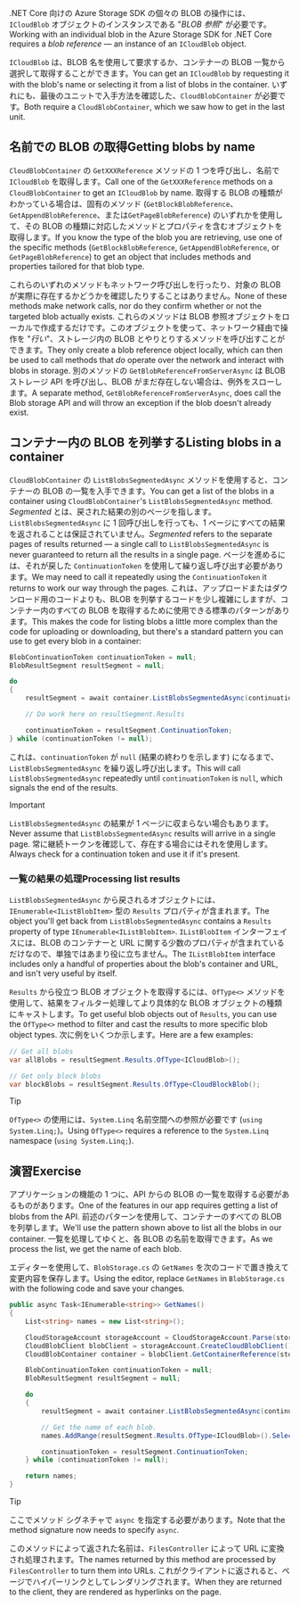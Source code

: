 <span data-ttu-id="f86de-101">.NET Core 向けの Azure Storage SDK の個々の BLOB の操作には、`ICloudBlob` オブジェクトのインスタンスである "*BLOB 参照*" が必要です。</span><span class="sxs-lookup"><span data-stu-id="f86de-101">Working with an individual blob in the Azure Storage SDK for .NET Core requires a *blob reference* &mdash; an instance of an `ICloudBlob` object.</span></span>

<span data-ttu-id="f86de-102">`ICloudBlob` は、BLOB 名を使用して要求するか、コンテナーの BLOB 一覧から選択して取得することができます。</span><span class="sxs-lookup"><span data-stu-id="f86de-102">You can get an `ICloudBlob` by requesting it with the blob's name or selecting it from a list of blobs in the container.</span></span> <span data-ttu-id="f86de-103">いずれにも、最後のユニットで入手方法を確認した、`CloudBlobContainer` が必要です。</span><span class="sxs-lookup"><span data-stu-id="f86de-103">Both require a `CloudBlobContainer`, which we saw how to get in the last unit.</span></span>

## <a name="getting-blobs-by-name"></a><span data-ttu-id="f86de-104">名前での BLOB の取得</span><span class="sxs-lookup"><span data-stu-id="f86de-104">Getting blobs by name</span></span>

<span data-ttu-id="f86de-105">`CloudBlobContainer` の `GetXXXReference` メソッドの 1 つを呼び出し、名前で `ICloudBlob` を取得します。</span><span class="sxs-lookup"><span data-stu-id="f86de-105">Call one of the `GetXXXReference` methods on a `CloudBlobContainer` to get an `ICloudBlob` by name.</span></span> <span data-ttu-id="f86de-106">取得する BLOB の種類がわかっている場合は、固有のメソッド (`GetBlockBlobReference`、`GetAppendBlobReference`、または`GetPageBlobReference`) のいずれかを使用して、その BLOB の種類に対応したメソッドとプロパティを含むオブジェクトを取得します。</span><span class="sxs-lookup"><span data-stu-id="f86de-106">If you know the type of the blob you are retrieving, use one of the specific methods (`GetBlockBlobReference`, `GetAppendBlobReference`, or `GetPageBlobReference`) to get an object that includes methods and properties tailored for that blob type.</span></span>

<span data-ttu-id="f86de-107">これらのいずれのメソッドもネットワーク呼び出しを行ったり、対象の BLOB が実際に存在するかどうかを確認したりすることはありません。</span><span class="sxs-lookup"><span data-stu-id="f86de-107">None of these methods make network calls, nor do they confirm whether or not the targeted blob actually exists.</span></span> <span data-ttu-id="f86de-108">これらのメソッドは BLOB 参照オブジェクトをローカルで作成するだけです。このオブジェクトを使って、ネットワーク経由で操作を "*行い*"、ストレージ内の BLOB とやりとりするメソッドを呼び出すことができます。</span><span class="sxs-lookup"><span data-stu-id="f86de-108">They only create a blob reference object locally, which can then be used to call methods that *do* operate over the network and interact with blobs in storage.</span></span> <span data-ttu-id="f86de-109">別のメソッドの `GetBlobReferenceFromServerAsync` は BLOB ストレージ API を呼び出し、BLOB がまだ存在しない場合は、例外をスローします。</span><span class="sxs-lookup"><span data-stu-id="f86de-109">A separate method, `GetBlobReferenceFromServerAsync`, does call the Blob storage API and will throw an exception if the blob doesn't already exist.</span></span>

## <a name="listing-blobs-in-a-container"></a><span data-ttu-id="f86de-110">コンテナー内の BLOB を列挙する</span><span class="sxs-lookup"><span data-stu-id="f86de-110">Listing blobs in a container</span></span>

<span data-ttu-id="f86de-111">`CloudBlobContainer` の `ListBlobsSegmentedAsync` メソッドを使用すると、コンテナーの BLOB の一覧を入手できます。</span><span class="sxs-lookup"><span data-stu-id="f86de-111">You can get a list of the blobs in a container using `CloudBlobContainer`'s `ListBlobsSegmentedAsync` method.</span></span> <span data-ttu-id="f86de-112">*Segmented* とは、戻された結果の別のページを指します。`ListBlobsSegmentedAsync` に 1 回呼び出しを行っても、1 ページにすべての結果を返されることは保証されていません。</span><span class="sxs-lookup"><span data-stu-id="f86de-112">*Segmented* refers to the separate pages of results returned &mdash; a single call to `ListBlobsSegmentedAsync` is never guaranteed to return all the results in a single page.</span></span> <span data-ttu-id="f86de-113">ページを進めるには、それが戻した `ContinuationToken` を使用して繰り返し呼び出す必要があります。</span><span class="sxs-lookup"><span data-stu-id="f86de-113">We may need to call it repeatedly using the `ContinuationToken` it returns to work our way through the pages.</span></span> <span data-ttu-id="f86de-114">これは、アップロードまたはダウンロード用のコードよりも、BLOB を列挙するコードを少し複雑にしますが、コンテナー内のすべての BLOB を取得するために使用できる標準のパターンがあります。</span><span class="sxs-lookup"><span data-stu-id="f86de-114">This makes the code for listing blobs a little more complex than the code for uploading or downloading, but there's a standard pattern you can use to get every blob in a container:</span></span>

```csharp
BlobContinuationToken continuationToken = null;
BlobResultSegment resultSegment = null;

do
{
    resultSegment = await container.ListBlobsSegmentedAsync(continuationToken);

    // Do work here on resultSegment.Results

    continuationToken = resultSegment.ContinuationToken;
} while (continuationToken != null);
```

<span data-ttu-id="f86de-115">これは、`continuationToken` が `null` (結果の終わりを示します) になるまで、`ListBlobsSegmentedAsync` を繰り返し呼び出します。</span><span class="sxs-lookup"><span data-stu-id="f86de-115">This will call `ListBlobsSegmentedAsync` repeatedly until `continuationToken` is `null`, which signals the end of the results.</span></span>

> [!IMPORTANT]
> <span data-ttu-id="f86de-116">`ListBlobsSegmentedAsync` の結果が 1 ページに収まらない場合もあります。</span><span class="sxs-lookup"><span data-stu-id="f86de-116">Never assume that `ListBlobsSegmentedAsync` results will arrive in a single page.</span></span> <span data-ttu-id="f86de-117">常に継続トークンを確認して、存在する場合にはそれを使用します。</span><span class="sxs-lookup"><span data-stu-id="f86de-117">Always check for a continuation token and use it if it's present.</span></span>

### <a name="processing-list-results"></a><span data-ttu-id="f86de-118">一覧の結果の処理</span><span class="sxs-lookup"><span data-stu-id="f86de-118">Processing list results</span></span>

<span data-ttu-id="f86de-119">`ListBlobsSegmentedAsync` から戻されるオブジェクトには、`IEnumerable<IListBlobItem>` 型の `Results` プロパティが含まれます。</span><span class="sxs-lookup"><span data-stu-id="f86de-119">The object you'll get back from `ListBlobsSegmentedAsync` contains a `Results` property of type `IEnumerable<IListBlobItem>`.</span></span> <span data-ttu-id="f86de-120">`IListBlobItem` インターフェイスには、BLOB のコンテナーと URL に関する少数のプロパティが含まれているだけなので、単独ではあまり役に立ちません。</span><span class="sxs-lookup"><span data-stu-id="f86de-120">The `IListBlobItem` interface includes only a handful of properties about the blob's container and URL, and isn't very useful by itself.</span></span>

<span data-ttu-id="f86de-121">`Results` から役立つ BLOB オブジェクトを取得するには、`OfType<>` メソッドを使用して、結果をフィルター処理してより具体的な BLOB オブジェクトの種類にキャストします。</span><span class="sxs-lookup"><span data-stu-id="f86de-121">To get useful blob objects out of `Results`, you can use the `OfType<>` method to filter and cast the results to more specific blob object types.</span></span> <span data-ttu-id="f86de-122">次に例をいくつか示します。</span><span class="sxs-lookup"><span data-stu-id="f86de-122">Here are a few examples:</span></span>

```csharp
// Get all blobs
var allBlobs = resultSegment.Results.OfType<ICloudBlob>();

// Get only block blobs
var blockBlobs = resultSegment.Results.OfType<CloudBlockBlob();
```

> [!TIP]
> <span data-ttu-id="f86de-123">`OfType<>` の使用には、`System.Linq` 名前空間への参照が必要です (`using System.Linq;`)。</span><span class="sxs-lookup"><span data-stu-id="f86de-123">Using `OfType<>` requires a reference to the `System.Linq` namespace (`using System.Linq;`).</span></span>

## <a name="exercise"></a><span data-ttu-id="f86de-124">演習</span><span class="sxs-lookup"><span data-stu-id="f86de-124">Exercise</span></span>

<span data-ttu-id="f86de-125">アプリケーションの機能の 1 つに、API からの BLOB の一覧を取得する必要があるものがあります。</span><span class="sxs-lookup"><span data-stu-id="f86de-125">One of the features in our app requires getting a list of blobs from the API.</span></span> <span data-ttu-id="f86de-126">前述のパターンを使用して、コンテナーのすべての BLOB を列挙します。</span><span class="sxs-lookup"><span data-stu-id="f86de-126">We'll use the pattern shown above to list all the blobs in our container.</span></span> <span data-ttu-id="f86de-127">一覧を処理してゆくと、各 BLOB の名前を取得できます。</span><span class="sxs-lookup"><span data-stu-id="f86de-127">As we process the list, we get the name of each blob.</span></span>

<span data-ttu-id="f86de-128">エディターを使用して、`BlobStorage.cs` の `GetNames` を次のコードで置き換えて変更内容を保存します。</span><span class="sxs-lookup"><span data-stu-id="f86de-128">Using the editor, replace `GetNames` in `BlobStorage.cs` with the following code and save your changes.</span></span>

```csharp
public async Task<IEnumerable<string>> GetNames()
{
    List<string> names = new List<string>();

    CloudStorageAccount storageAccount = CloudStorageAccount.Parse(storageConfig.ConnectionString);
    CloudBlobClient blobClient = storageAccount.CreateCloudBlobClient();
    CloudBlobContainer container = blobClient.GetContainerReference(storageConfig.FileContainerName);

    BlobContinuationToken continuationToken = null;
    BlobResultSegment resultSegment = null;

    do
    {
        resultSegment = await container.ListBlobsSegmentedAsync(continuationToken);

        // Get the name of each blob.
        names.AddRange(resultSegment.Results.OfType<ICloudBlob>().Select(b => b.Name));

        continuationToken = resultSegment.ContinuationToken;
    } while (continuationToken != null);

    return names;
}
```

> [!TIP]
> <span data-ttu-id="f86de-129">ここでメソッド シグネチャで `async` を指定する必要があります。</span><span class="sxs-lookup"><span data-stu-id="f86de-129">Note that the method signature now needs to specify `async`.</span></span>

<span data-ttu-id="f86de-130">このメソッドによって返された名前は、`FilesController` によって URL に変換され処理されます。</span><span class="sxs-lookup"><span data-stu-id="f86de-130">The names returned by this method are processed by `FilesController` to turn them into URLs.</span></span> <span data-ttu-id="f86de-131">これがクライアントに返されると、ページでハイパーリンクとしてレンダリングされます。</span><span class="sxs-lookup"><span data-stu-id="f86de-131">When they are returned to the client, they are rendered as hyperlinks on the page.</span></span>